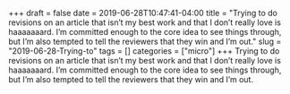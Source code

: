 +++draft = falsedate = 2019-06-28T10:47:41-04:00title = "Trying to do revisions on an article that isn’t my best work and that I don’t really love is haaaaaaard. I’m committed enough to the core idea to see things through, but I’m also tempted to tell the reviewers that they win and I’m out."slug = "2019-06-28-Trying-to"tags = []categories = ["micro"]+++Trying to do revisions on an article that isn’t my best work and that I don’t really love is haaaaaaard. I’m committed enough to the core idea to see things through, but I’m also tempted to tell the reviewers that they win and I’m out.